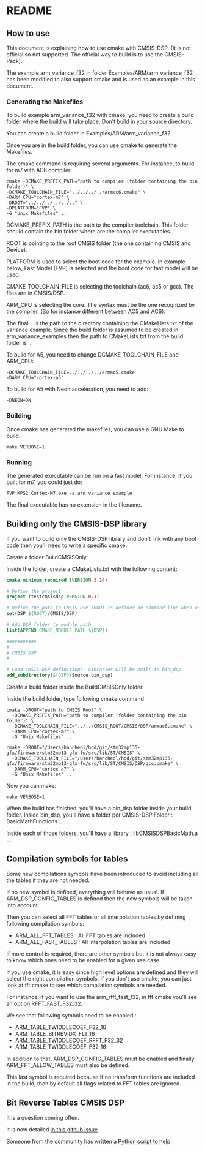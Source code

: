 # README

## How to use

This document is explaining how to use cmake with CMSIS-DSP.
(It is not official so not supported. The official way to build is to use the CMSIS-Pack).

The example arm_variance_f32 in folder Examples/ARM/arm_variance_f32 has been modified to also
support cmake and is used as an example in this document.

### Generating the Makefiles

To build example arm_variance_f32 with cmake, you need to create a build folder where the build will take place. Don't build in your source directory.

You can create a build folder in Examples/ARM/arm_variance_f32

Once you are in the build folder, you can use cmake to generate the Makefiles.

The cmake command is requiring several arguments. For instance, to build for m7 with AC6 compiler:

    cmake -DCMAKE_PREFIX_PATH="path to compiler (folder containing the bin folder)" \
    -DCMAKE_TOOLCHAIN_FILE="../../../../armac6.cmake" \
    -DARM_CPU="cortex-m7" \
    -DROOT="../../../../../.." \
    -DPLATFORM="FVP" \
    -G "Unix Makefiles" ..
  
DCMAKE_PREFIX_PATH is the path to the compiler toolchain. This folder should contain the bin folder where are the compiler executables.

ROOT is pointing to the root CMSIS folder (the one containing CMSIS and Device).

PLATFORM is used to select the boot code for the example. In example below, Fast Model (FVP) is selected and the boot code for fast model will be used.

CMAKE_TOOLCHAIN_FILE is selecting the toolchain (ac6, ac5 or gcc). The files are in CMSIS/DSP.

ARM_CPU is selecting the core. The syntax must be the one recognized by the compiler.
(So for instance different between AC5 and AC6).

The final .. is the path to the directory containing the CMakeLists.txt of the variance example.
Since the build folder is assumed to be created in arm_variance_examples then the path to CMakeLists.txt from the build folder is ..

To build for A5, you need to change DCMAKE_TOOLCHAIN_FILE and ARM_CPU:

    -DCMAKE_TOOLCHAIN_FILE=../../../../armac5.cmake 
    -DARM_CPU="cortex-a5"

To build for A5 with Neon acceleration, you need to add:
  
    -DNEON=ON

### Building 

Once cmake has generated the makefiles, you can use a GNU Make to build.

    make VERBOSE=1

### Running

The generated executable can be run on a fast model. 
For instance, if you built for m7, you could just do:

    FVP_MPS2_Cortex-M7.exe -a arm_variance_example

The final executable has no extension in the filename. 

## Building only the CMSIS-DSP library

If you want to build only the CMSIS-DSP library and don't link with any boot code then you'll need to write a specific cmake.

Create a folder BuildCMSISOnly.

Inside the folder, create a CMakeLists.txt with the following content:

```cmake
cmake_minimum_required (VERSION 3.14)

# Define the project
project (testcmsisdsp VERSION 0.1)

# Define the path to CMSIS-DSP (ROOT is defined on command line when using cmake)
set(DSP ${ROOT}/CMSIS/DSP)

# Add DSP folder to module path
list(APPEND CMAKE_MODULE_PATH ${DSP})

########### 
#
# CMSIS DSP
#

# Load CMSIS-DSP definitions. Libraries will be built in bin_dsp
add_subdirectory(${DSP}/Source bin_dsp)
```

Create a build folder inside the BuildCMSISOnly folder.

Inside the build folder, type following cmake command

    cmake -DROOT="path to CMSIS Root" \
      -DCMAKE_PREFIX_PATH="path to compiler (folder containing the bin folder)" \
      -DCMAKE_TOOLCHAIN_FILE="../../CMSIS_ROOT/CMSIS/DSP/armac6.cmake" \
      -DARM_CPU="cortex-m7" \
      -G "Unix Makefiles" ..

    cmake -DROOT="/Users/hancheol/hdd/git/stm32mp135-gfx/firmware/stm32mp13-gfx-fw/src/lib/ST/CMSIS" \
      -DCMAKE_TOOLCHAIN_FILE="/Users/hancheol/hdd/git/stm32mp135-gfx/firmware/stm32mp13-gfx-fw/src/lib/ST/CMSIS/DSP/gcc.cmake" \
      -DARM_CPU="cortex-a7" \
      -G "Unix Makefiles" ..

Now you can make:

    make VERBOSE=1

When the build has finished, you'll have a bin_dsp folder inside your build folder.
Inside bin_dsp, you'll have a folder per CMSIS-DSP Folder : BasicMathFunctions ...

Inside each of those folders, you'll  have a library : libCMSISDSPBasicMath.a ...



## Compilation symbols for tables

Some new compilations symbols have been introduced to avoid including all the tables if they are not needed.

If no new symbol is defined, everything will behave as usual. If ARM_DSP_CONFIG_TABLES is defined then the new symbols will be taken into account.

Then you can select all FFT tables or all interpolation tables by defining following compilation symbols:

* ARM_ALL_FFT_TABLES : All FFT tables are included 
* ARM_ALL_FAST_TABLES : All interpolation tables are included

If more control is required, there are other symbols but it is not always easy to know which ones need to be enabled for a given use case.

If you use cmake, it is easy since high level options are defined and they will select the right compilation symbols. If you don't use cmake, you can just look at fft.cmake to see which compilation symbols are needed.

For instance, if you want to use the arm_rfft_fast_f32, in fft.cmake you'll see an option RFFT_FAST_F32_32.

We see that following symbols need to be enabled :

* ARM_TABLE_TWIDDLECOEF_F32_16 
* ARM_TABLE_BITREVIDX_FLT_16
* ARM_TABLE_TWIDDLECOEF_RFFT_F32_32
* ARM_TABLE_TWIDDLECOEF_F32_16

In addition to that, ARM_DSP_CONFIG_TABLES must be enabled and finally ARM_FFT_ALLOW_TABLES must also be defined.

This last symbol is required because if no transform functions are included in the build, then by default all flags related to FFT tables are ignored.


## Bit Reverse Tables CMSIS DSP

It is a question coming often.

It is now detailed [in this github issue](https://github.com/ARM-software/CMSIS_5/issues/858)

Someone from the community has written a [Python script to help](https://gist.github.com/rosek86/d0d709852fddf36193071d7f61987bae)